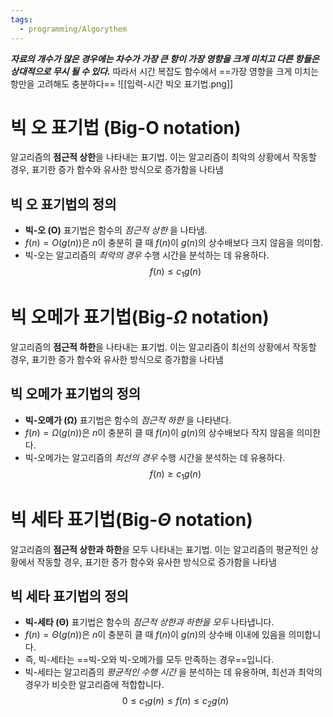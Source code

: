 ```yaml
---
tags:
  - programming/Algorythem
---
```

***자료의 개수가 많은 경우에는 차수가 가장 큰 항이 가장 영향을 크게 미치고 다른 항들은 상대적으로 무시 될 수 있다.***
따라서 시간 복잡도 함수에서 ==가장 영향을 크게 미치는 항만을 고려해도 충분하다==
![[입력-시간 빅오 표기법.png]]
# 빅 오 표기법 (Big-O notation) 
알고리즘의 **점근적 상한**을 나타내는 표기법. 이는 알고리즘이 최악의 상황에서 작동할 경우, 표기한 증가 함수와 유사한 방식으로 증가함을 나타냄
## 빅 오 표기법의 정의
- **빅-오 (O)** 표기법은 함수의 _점근적 상한_ 을 나타냄. 
- $f(n) = O(g(n))$은 $n$이 충분히 클 때 $f(n)$이 $g(n)$의 상수배보다 크지 않음을 의미함. 
- 빅-오는 알고리즘의 _최악의 경우_ 수행 시간을 분석하는 데 유용하다.
$$
f(n)\le c_1 g(n)
$$
# 빅 오메가 표기법(Big-$\Omega$ notation)
알고리즘의 **점근적 하한**을 나타내는 표기법. 이는 알고리즘이 최선의 상황에서 작동할 경우, 표기한 증가 함수와 유사한 방식으로 증가함을 나타냄
## 빅 오메가 표기법의 정의
- **빅-오메가 (Ω)** 표기법은 함수의 _점근적 하한_ 을 나타낸다.
- $f(n) = \Omega(g(n))$은 $n$이 충분히 클 때 $f(n)$이 $g(n)$의 상수배보다 작지 않음을 의미한다.
- 빅-오메가는 알고리즘의 _최선의 경우_ 수행 시간을 분석하는 데 유용하다.
$$
f(n)\ge c_1 g(n)
$$
# 빅 세타 표기법(Big-$\Theta$ notation)
알고리즘의 **점근적 상한과 하한**을 모두 나타내는 표기법. 이는 알고리즘의 평균적인 상황에서 작동할 경우, 표기한 증가 함수와 유사한 방식으로 증가함을 나타냄
## 빅 세타 표기법의 정의
- **빅-세타 (Θ)** 표기법은 함수의 _점근적 상한과 하한을 모두_ 나타냅니다. 
- $f(n) = \Theta(g(n))$은 $n$이 충분히 클 때 $f(n)$이 $g(n)$의 상수배 이내에 있음을 의미합니다. 
- 즉, 빅-세타는 ==빅-오와 빅-오메가를 모두 만족하는 경우==입니다. 
- 빅-세타는 알고리즘의 _평균적인 수행 시간_ 을 분석하는 데 유용하며, 최선과 최악의 경우가 비슷한 알고리즘에 적합합니다.
$$0 \le c_1 g(n) \le f(n) \le c_2 g(n)$$